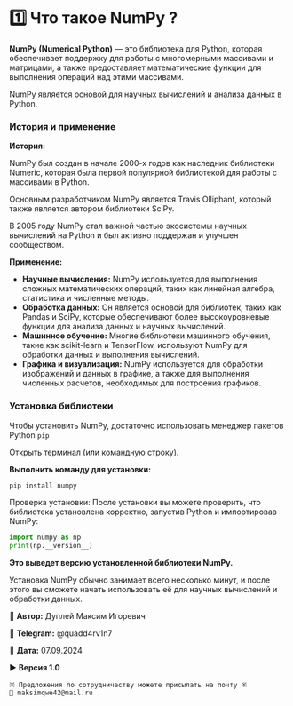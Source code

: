 # 1️⃣ Что такое NumPy ?

**NumPy (Numerical Python)** — это библиотека для Python, которая обеспечивает поддержку для работы с многомерными массивами и матрицами, а также предоставляет математические функции для выполнения операций над этими массивами.

NumPy является основой для научных вычислений и анализа данных в Python.

### История и применение

**История:**

NumPy был создан в начале 2000-х годов как наследник библиотеки Numeric, которая была первой популярной библиотекой для работы с массивами в Python.

Основным разработчиком NumPy является Travis Olliphant, который также является автором библиотеки SciPy.

В 2005 году NumPy стал важной частью экосистемы научных вычислений на Python и был активно поддержан и улучшен сообществом.

**Применение:**

- **Научные вычисления:** NumPy используется для выполнения сложных математических операций, таких как линейная алгебра, статистика и численные методы.
- **Обработка данных:** Он является основой для библиотек, таких как Pandas и SciPy, которые обеспечивают более высокоуровневые функции для анализа данных и научных вычислений.
- **Машинное обучение:** Многие библиотеки машинного обучения, такие как scikit-learn и TensorFlow, используют NumPy для обработки данных и выполнения вычислений.
- **Графика и визуализация:** NumPy используется для обработки изображений и данных в графике, а также для выполнения численных расчетов, необходимых для построения графиков.

### Установка библиотеки

Чтобы установить NumPy, достаточно использовать менеджер пакетов Python `pip`

Открыть терминал (или командную строку).

**Выполнить команду для установки:**
```bash
pip install numpy
```

Проверка установки: После установки вы можете проверить, что библиотека установлена корректно, запустив Python и импортировав NumPy:
```python
import numpy as np
print(np.__version__)
```

__Это выведет версию установленной библиотеки NumPy.__

Установка NumPy обычно занимает всего несколько минут, и после этого вы сможете начать использовать её для научных вычислений и обработки данных.



💼 **Автор:** Дуплей Максим Игоревич

📲 **Telegram:** @quadd4rv1n7

📅 **Дата:** 07.09.2024

▶️ **Версия 1.0**

```
※ Предложения по сотрудничеству можете присылать на почту ※
📧 maksimqwe42@mail.ru
```
